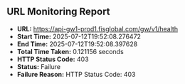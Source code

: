 ## URL Monitoring Report

- **URL:** https://api-gw1-prod1.fisglobal.com/gw/v1/health
- **Start Time:** 2025-07-12T19:52:08.276472
- **End Time:** 2025-07-12T19:52:08.397628
- **Total Time Taken:** 0.121156 seconds
- **HTTP Status Code:** 403
- **Status:** Failure
- **Failure Reason:** HTTP Status Code: 403
